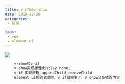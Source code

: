 ```yaml
---
title: v-if&&v-show
date: 2018-12-28
categories:
 - 前端

tags:
 - vue
 - element ui
---
```

![](https://cdn.jsdelivr.net/gh/levidc/blogImg/img/28.jpg)

<!-- more -->

```js
    v-show和v-if
    v-show实现原理display:none;
    v-if 实现原理 appendChild,removeChild
    element ui校验表单时，v-if就完事了，v-show仍会校验内容
```
